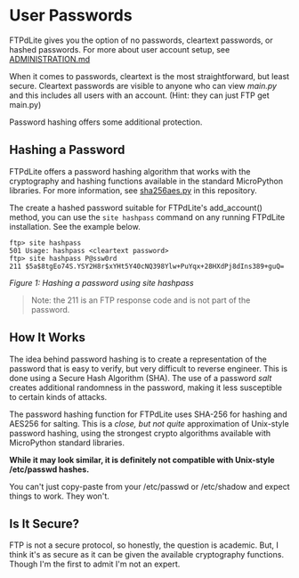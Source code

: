 # User Passwords
FTPdLite gives you the option of no passwords, cleartext passwords, or hashed passwords. For more about user account setup, see [ADMINISTRATION.md](ADMINISTRATION.md)

When it comes to passwords, cleartext is the most straightforward, but least secure. Cleartext passwords are visible to anyone who can view _main.py_ and this includes all users with an account. (Hint: they can just FTP get main.py)

Password hashing offers some additional protection.

## Hashing a Password
FTPdLite offers a password hashing algorithm that works with the cryptography and hashing functions available in the standard MicroPython libraries. For more information, see [sha256aes.py](sha256aes.py) in this repository.

The create a hashed password suitable for FTPdLite's add_account() method, you can use the `site hashpass` command on any running FTPdLite installation. See the example below.

```
ftp> site hashpass
501 Usage: hashpass <cleartext password>
ftp> site hashpass P@ssw0rd
211 $5a$8tgEo74S.YSY2H8r$xYHt5Y40cNQ398Ylw+PuYqx+28HXdPj8dIns389+guQ=
```
_Figure 1: Hashing a password using site hashpass_

>Note: the 211 is an FTP response code and is not part of the password.

## How It Works
The idea behind password hashing is to create a representation of the password that is easy to verify, but very difficult to reverse engineer. This is done using a Secure Hash Algorithm (SHA). The use of a password _salt_ creates additional randomness in the password, making it less susceptible to certain kinds of attacks.

The password hashing function for FTPdLite uses SHA-256 for hashing and AES256 for salting. This is a _close, but not quite_ approximation of Unix-style password hashing, using the strongest crypto algorithms available with MicroPython standard libraries.

**While it may look similar, it is definitely not compatible with Unix-style /etc/passwd hashes.**

You can't just copy-paste from your /etc/passwd or /etc/shadow and expect things to work. They won't.

## Is It Secure?
FTP is not a secure protocol, so honestly, the question is academic. But, I think it's as secure as it can be given the available cryptography functions. Though I'm the first to admit I'm not an expert.
